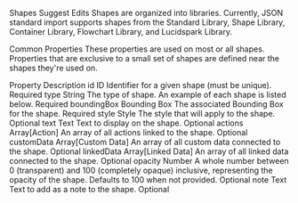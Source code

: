 Shapes
Suggest Edits
Shapes are organized into libraries. Currently, JSON standard import supports shapes from the Standard Library, Shape Library, Container Library, Flowchart Library, and Lucidspark Library.

Common Properties
These properties are used on most or all shapes. Properties that are exclusive to a small set of shapes are defined near the shapes they're used on.

Property	Description	
id	ID
Identifier for a given shape (must be unique).	Required
type	String
The type of shape. An example of each shape is listed below.	Required
boundingBox	Bounding Box
The associated Bounding Box for the shape.	Required
style	Style
The style that will apply to the shape.	Optional
text	Text
Text to display on the shape.	Optional
actions	Array[Action]
An array of all actions linked to the shape.	Optional
customData	Array[Custom Data]
An array of all custom data connected to the shape.	Optional
linkedData	Array[Linked Data]
An array of all linked data connected to the shape.	Optional
opacity	Number
A whole number between 0 (transparent) and 100 (completely opaque) inclusive, representing the opacity of the shape. Defaults to 100 when not provided.	Optional
note	Text
Text to add as a note to the shape.	Optional
